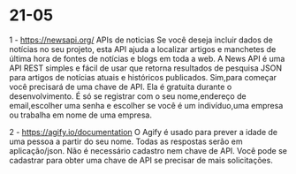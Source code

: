 # 21-05
1 -
https://newsapi.org/
APIs de noticias
Se você deseja incluir dados de notícias no seu projeto, esta API ajuda a localizar artigos e manchetes de última hora de fontes de notícias e blogs em toda a web.
A News API é uma API REST simples e fácil de usar que retorna resultados de pesquisa JSON para artigos de notícias atuais e históricos publicados.
Sim,para começar você precisará de uma chave de API. Ela é gratuita durante o desenvolvimento. É só se registrar com o seu nome,endereço de email,escolher uma senha e escolher se você é um indivíduo,uma empresa ou trabalha em nome de uma empresa.

2 - 
https://agify.io/documentation
O Agify é usado para prever a idade de uma pessoa a partir do seu nome. 
Todas as respostas serão em aplicação/json.
Não é necessário cadastro nem chave de API. Você pode se cadastrar para obter uma chave de API se precisar de mais solicitações.
